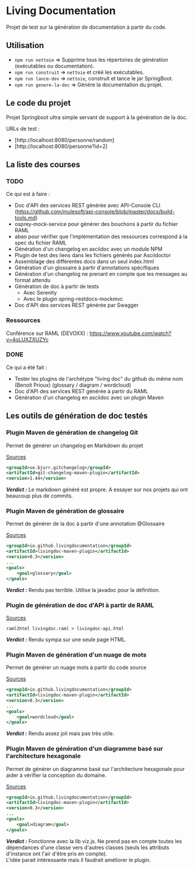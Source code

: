 # Living Documentation

Projet de test sur la génération de documentation à partir du code.

## Utilisation

- `npm run nettoie` => Supprime tous les répertoires de génération (exécutables ou documentation).
- `npm run construit` => `nettoie` et créé les exécutables.
- `npm run lance-dev` => `nettoie`, construit et lance le jar SpringBoot.
- `npm run genere-la-doc` => Génére la documentation du projet.

## Le code du projet

Projet Springboot ultra simple servant de support à la génération de la doc.

URLs de test : 
- [http://localhost:8080/personne/random]
- [http://localhost:8080/personne?id=2]



## La liste des courses

### TODO
Ce qui est à faire :
- Doc d'API des services REST générée avec API-Console CLI (https://github.com/mulesoft/api-console/blob/master/docs/build-tools.md)
- osprey-mock-service pour générer des bouchons à partir du fichier RAML
- abao pour vérifier que l'implémentation des ressources correspond à la spec du fichier RAML
- Génération d'un changelog en asciidoc avec un module NPM
- Plugin de test des liens dans les fichiers générés par Asciidoctor
- Assemblage des différentes docs dans un seul index.html
- Génération d'un glossaire à partir d'annotations spécifiques
- Génération d'un changelog ne prenant en compte que les messages au format attendu
- Génération de doc à partir de tests
  - Avec Serenity
  - Avec le plugin spring-restdocs-mockmvc
- Doc d'API des services REST générée par Swagger

### Ressources

Conférence sur RAML (DEVOXX) : https://www.youtube.com/watch?v=4oLUXZXUZYc

### DONE

Ce qui a été fait :
- Tester les plugins de l'archétype "living doc" du github du même nom (Benoit Prioux) (glossary / diagram / wordcloud)
- Doc d'API des services REST générée à partir du RAML
- Génération d'un changelog en asciidoc avec un plugin Maven



## Les outils de génération de doc testés

### Plugin Maven de génération de changelog Git

Permet de générer un changelog en Markdown du projet

[Sources](https://github.com/tomasbjerre/git-changelog-maven-plugin)

```xml
<groupId>se.bjurr.gitchangelog</groupId>
<artifactId>git-changelog-maven-plugin</artifactId>
<version>1.44</version>
```
**_Verdict :_** Le markdown généré est propre. A essayer sur nos projets qui ont beaucoup plus de commits.


### Plugin Maven de génération de glossaire

Permet de générer de la doc à partir d'une annotation @Glossaire

[Sources](https://github.com/LivingDocumentation/livingdoc-maven-plugin)

```xml
<groupId>io.github.livingdocumentation</groupId>
<artifactId>livingdoc-maven-plugin</artifactId>
<version>0.3</version>
...
<goals>
    <goal>glossary</goal>
</goals>
```
**_Verdict :_** Rendu pas terrible. Utilise la javadoc pour la définition.



### Plugin de génération de doc d'API à partir de RAML

[Sources](https://github.com/raml2html/raml2html)

```text
raml2html livingdoc.raml > livingdoc-api.html
```

**_Verdict :_** 
Rendu sympa sur une seule page HTML.



### Plugin Maven de génération d'un nuage de mots

Permet de générer un nuage mots à partir du code source

[Sources](https://github.com/LivingDocumentation/livingdoc-maven-plugin)

```xml
<groupId>io.github.livingdocumentation</groupId>
<artifactId>livingdoc-maven-plugin</artifactId>
<version>0.3</version>
...
<goals>
    <goal>wordcloud</goal>
</goals>
```

**_Verdict :_** Rendu assez joli mais pas très utile.



### Plugin Maven de génération d'un diagramme basé sur l'architecture hexagonale

Permet de générer un diagramme basé sur l'architecture hexagonale pour aider à vérifier la conception du domaine. 

[Sources](https://github.com/LivingDocumentation/livingdoc-maven-plugin)

```xml
<groupId>io.github.livingdocumentation</groupId>
<artifactId>livingdoc-maven-plugin</artifactId>
<version>0.3</version>
...
<goals>
    <goal>diagram</goal>
</goals>
```

**_Verdict :_** Fonctionne avec la lib viz.js. Ne prend pas en 
compte toutes les dépendances d'une classe vers d'autres classes (seuls les attributs d'instance ont l'air d'être pris en compte).  
L'idée parait intéressante mais il faudrait améliorer le plugin. 

